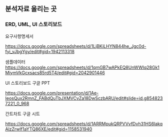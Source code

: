 ## 분석자료 올리는 곳

### ERD, UML, UI 스토리보드 

요구사항명세서

https://docs.google.com/spreadsheets/d/1LjBKiLHYN844he_Jgc0d-fyi_vJbgYgy/edit#gid=1942113318

샘플데이터
https://docs.google.com/spreadsheets/d/1qmGB7wAPkEQ8UnWWIq28Gk1MiymVkGcxsacs85rd5T4/edit#gid=2042901446

UI 스토리보드 구글 PPT

https://docs.google.com/presentation/d/1Ae-IeosQux2RmnZ_FABdQuTbJXMVCvZa18DwSczbARU/edit#slide=id.g8548237221_0_968

간트차트 구글 시트

https://docs.google.com/spreadsheets/d/1ARRMpukQRPVVvfDvh31HS6lakqAlzZrwlf1aYTQ86XE/edit#gid=1158531940
